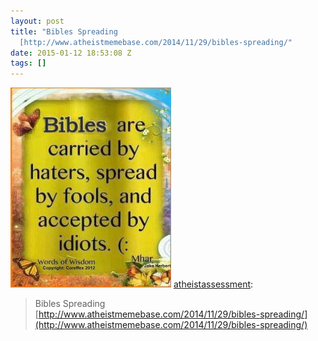 ```yaml
---
layout: post
title: "Bibles Spreading
  [http://www.atheistmemebase.com/2014/11/29/bibles-spreading/"
date: 2015-01-12 18:53:08 Z
tags: []
---
```

![](/media/2015/01/107909435409.jpg)
[atheistassessment](http://atheistassessment.com/post/107838802167/bibles-spreading):

> Bibles Spreading [http://www.atheistmemebase.com/2014/11/29/bibles-spreading/](http://www.atheistmemebase.com/2014/11/29/bibles-spreading/)
